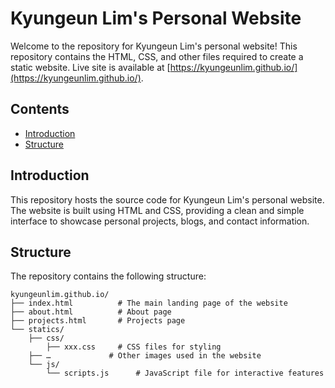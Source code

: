 # Kyungeun Lim's Personal Website

Welcome to the repository for Kyungeun Lim's personal website! This repository contains the HTML, CSS, and other files required to create a static website. Live site is available at [https://kyungeunlim.github.io/](https://kyungeunlim.github.io/).

## Contents

- [Introduction](#introduction)
- [Structure](#structure)

## Introduction

This repository hosts the source code for Kyungeun Lim's personal website. The website is built using HTML and CSS, providing a clean and simple interface to showcase personal projects, blogs, and contact information.

## Structure

The repository contains the following structure:
```
kyungeunlim.github.io/
├── index.html          # The main landing page of the website
├── about.html          # About page
├── projects.html       # Projects page
└── statics/
    ├── css/
        ├── xxx.css     # CSS files for styling   
    ├── …             # Other images used in the website
    └── js/
        └── scripts.js      # JavaScript file for interactive features
```
